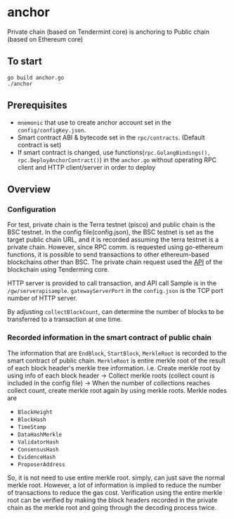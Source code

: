 # anchor
Private chain (based on Tendermint core) is anchoring to Public chain (based on Ethereum core)

## To start
```
go build anchor.go
./anchor
```

## Prerequisites
- `mnemonic` that use to create anchor account set in the `config/configKey.json`.
- Smart contract ABI & bytecode set in the `rpc/contracts`. (Default contract is set)
- If smart contract is changed, use functions(`rpc.GolangBindings(), rpc.DeployAnchorContract()`) in the `anchor.go` without operating RPC client and HTTP client/server in order to deploy
## Overview

### Configuration
For test, private chain is the Terra testnet (pisco) and public chain is the BSC testnet. In the config file(config.json), the BSC testnet is set as the target public chain URL, and it is recorded assuming the terra testnet is a private chain. However, since RPC comm. is requested using go-ethereum functions, it is possible to send transactions to other ethereum-based blockchains other than BSC. The private chain request used the [API](https://docs.tendermint.com/master/rpc/) of the blockchain using Tenderming core.

HTTP server is provided to call transaction, and API call Sample is in the `/gw/serverapisample`. `gatewayServerPort` in the `config.json` is the TCP port number of HTTP server. 

By adjusting `collectBlockCount`, can determine the number of blocks to be transferred to a transaction at one time.

### Recorded information in the smart contract of public chain

The information that are `EndBlock`, `StartBlock`, `MerkleRoot` is recorded to the smart contract of public chain. `MerkleRoot` is entire merkle root of the result of each block header's merkle tree information. i.e. Create merkle root by using info of each block header -> Collect merkle roots (collect count is included in the config file) -> When the number of collections reaches collect count, create merkle root again by using merkle roots. Merkle nodes are 
- `BlockHeight`
- `BlockHash`
- `TimeStamp`
- `DataHashMerkle`
- `ValidatorHash`
- `ConsensusHash`
- `EvidenceHash`
- `ProposerAddress`

So, it is not need to use entire merkle root. simply, can just save the normal merkle root. However, a lot of information is implied to reduce the number of transactions to reduce the gas cost. Verification using the entire merkle root can be verified by making the block headers recorded in the private chain as the merkle root and going through the decoding process twice.

